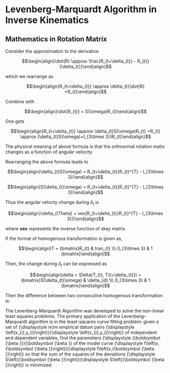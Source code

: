 # Levenberg-Marquardt Algorithm in Inverse Kinematics

## Mathematics in Rotation Matrix

Consider the approximation to the derivative

$$\begin{align}\dot{R} \approx \frac{R_{t+\delta_{t}} - R_{t}}{\delta_{t}}\end{align}$$

which we rearrange as

$$\begin{align}R_{t+\delta_{t}} \approx \delta_{t}\dot{R} +R_{t}\end{align}$$

Combine with 

$$\begin{align}\dot{R_{t}} = S(\omega)R_{t}\end{align}$$

One gets

$$\begin{align}R_{t+\delta_{t}} \approx \delta_{t}S(\omega)R_{t} +R_{t} \approx (\delta_{t}S(\omega)+I_{3\times 3})R_{t}\end{align}$$

The physical meaning of above formula is that the orthnormal rotation matix changes as a function of angular velocity.

Rearranging the above formula leads to

$$\begin{align}\delta_{t}S(\omega) = R_{t+\delta_{t}}R_{t}^{T} - I_{3\times 3})\end{align}$$

$$\begin{align}S(\delta_{t}\omega) = R_{t+\delta_{t}}R_{t}^{T} - I_{3\times 3})\end{align}$$

Thus the angular velocty change during $\delta_{t}$ is 

$$\begin{align}\delta_{\Theta} = vex(R_{t+\delta_{t}}R_{t}^{T} - I_{3\times 3}))\end{align}$$

where **vex** represents the inverse function of skey matrix.

If the format of homogenous transformation is given as, 

$$\begin{align}T = {bmatrix}R_{t} & tran_{t} \\\ 0_{3\times 3} & 1 {bmatrix}\end{align}$$

Then, the change during $\delta_{t}$ can be expressed as

$$\begin{align}delta = \Delta(T_{t}, T{t+\delta_{t}}) = {bmatrix}S(\delta_{t}\omega) & \delta_{d} \\\ 0_{3\times 3} & 1 {bmatrix}\end{align}$$

Then the difference between two consecutive homogenous transformation is:



The Levenberg-Marquardt Algorithm was developed to solve the non-linear least squares problems. The primary application of the Levenberg–Marquardt algorithm is in the least-squares curve fitting problem: given a set of {\displaystyle m}m empirical datum pairs {\displaystyle \left(x_{i},y_{i}\right)}{\displaystyle \left(x_{i},y_{i}\right)} of independent and dependent variables, find the parameters {\displaystyle {\boldsymbol {\beta }}}{\boldsymbol {\beta }} of the model curve {\displaystyle f\left(x,{\boldsymbol {\beta }}\right)}{\displaystyle f\left(x,{\boldsymbol {\beta }}\right)} so that the sum of the squares of the deviations {\displaystyle S\left({\boldsymbol {\beta }}\right)}{\displaystyle S\left({\boldsymbol {\beta }}\right)} is minimized:

